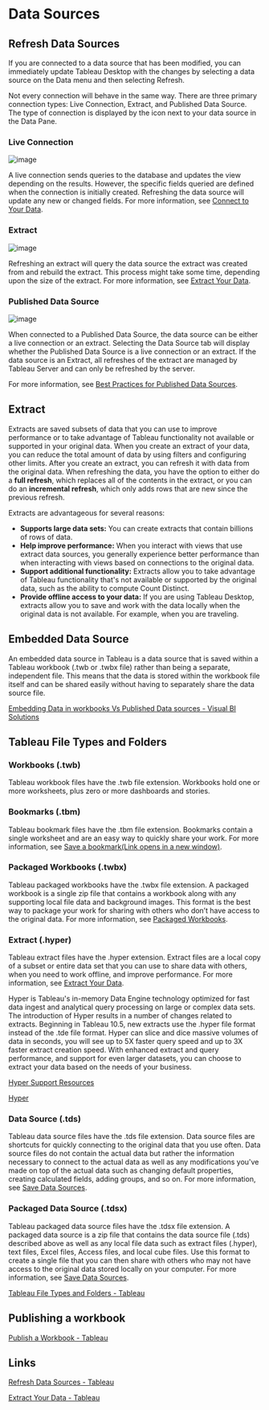 # Data Sources

## Refresh Data Sources

If you are connected to a data source that has been modified, you can immediately update Tableau Desktop with the changes by selecting a data source on the Data menu and then selecting Refresh.

Not every connection will behave in the same way. There are three primary connection types: Live Connection, Extract, and Published Data Source. The type of connection is displayed by the icon next to your data source in the Data Pane.

### Live Connection

![image](https://help.tableau.com/current/pro/desktop/en-us/Img/Menu_Ds.png)

A live connection sends queries to the database and updates the view depending on the results. However, the specific fields queried are defined when the connection is initially created. Refreshing the data source will update any new or changed fields. For more information, see [Connect to Your Data](https://help.tableau.com/current/pro/desktop/en-us/basicconnectoverview.htm).

### Extract

![image](https://help.tableau.com/current/pro/desktop/en-us/Img/Menu_Ds_Extract.png)

Refreshing an extract will query the data source the extract was created from and rebuild the extract. This process might take some time, depending upon the size of the extract. For more information, see [Extract Your Data](https://help.tableau.com/current/pro/desktop/en-us/extracting_data.htm).

### Published Data Source

![image](https://help.tableau.com/current/pro/desktop/en-us/Img/Online_Tableau_Sparkle.png)

When connected to a Published Data Source, the data source can be either a live connection or an extract. Selecting the Data Source tab will display whether the Published Data Source is a live connection or an extract. If the data source is an Extract, all refreshes of the extract are managed by Tableau Server and can only be refreshed by the server.

For more information, see [Best Practices for Published Data Sources](https://help.tableau.com/current/pro/desktop/en-us/publish_datasources_about.htm).

## Extract

Extracts are saved subsets of data that you can use to improve performance or to take advantage of Tableau functionality not available or supported in your original data. When you create an extract of your data, you can reduce the total amount of data by using filters and configuring other limits. After you create an extract, you can refresh it with data from the original data. When refreshing the data, you have the option to either do a **full refresh**, which replaces all of the contents in the extract, or you can do an **incremental refresh**, which only adds rows that are new since the previous refresh.

Extracts are advantageous for several reasons:

- **Supports large data sets:** You can create extracts that contain billions of rows of data.
- **Help improve performance:** When you interact with views that use extract data sources, you generally experience better performance than when interacting with views based on connections to the original data.
- **Support additional functionality:** Extracts allow you to take advantage of Tableau functionality that's not available or supported by the original data, such as the ability to compute Count Distinct.
- **Provide offline access to your data:** If you are using Tableau Desktop, extracts allow you to save and work with the data locally when the original data is not available. For example, when you are traveling.

## Embedded Data Source

An embedded data source in Tableau is a data source that is saved within a Tableau workbook (.twb or .twbx file) rather than being a separate, independent file. This means that the data is stored within the workbook file itself and can be shared easily without having to separately share the data source file.

[Embedding Data in workbooks Vs Published Data sources - Visual BI Solutions](https://visualbi.com/blogs/tableau/embedding-data-workbooks-vs-published-data-sources/)

## Tableau File Types and Folders

### Workbooks (.twb)

Tableau workbook files have the .twb file extension. Workbooks hold one or more worksheets, plus zero or more dashboards and stories.

### Bookmarks (.tbm)

Tableau bookmark files have the .tbm file extension. Bookmarks contain a single worksheet and are an easy way to quickly share your work. For more information, see [Save a bookmark(Link opens in a new window)](https://help.tableau.com/current/pro/desktop/en-us/save_savework.htm#Bookmark).

### Packaged Workbooks (.twbx)

Tableau packaged workbooks have the .twbx file extension. A packaged workbook is a single zip file that contains a workbook along with any supporting local file data and background images. This format is the best way to package your work for sharing with others who don’t have access to the original data. For more information, see [Packaged Workbooks](https://help.tableau.com/current/pro/desktop/en-us/save_savework_packagedworkbooks.htm).

### Extract (.hyper)

Tableau extract files have the .hyper extension. Extract files are a local copy of a subset or entire data set that you can use to share data with others, when you need to work offline, and improve performance. For more information, see [Extract Your Data](https://help.tableau.com/current/pro/desktop/en-us/extracting_data.htm).

Hyper is Tableau's in-memory Data Engine technology optimized for fast data ingest and analytical query processing on large or complex data sets. The introduction of Hyper results in a number of changes related to extracts. Beginning in Tableau 10.5, new extracts use the .hyper file format instead of the .tde file format. Hyper can slice and dice massive volumes of data in seconds, you will see up to 5X faster query speed and up to 3X faster extract creation speed. With enhanced extract and query performance, and support for even larger datasets, you can choose to extract your data based on the needs of your business.

[Hyper Support Resources](https://www.tableau.com/support/hyper-resources)

[Hyper](https://www.tableau.com/products/new-features/hyper)

### Data Source (.tds)

Tableau data source files have the .tds file extension. Data source files are shortcuts for quickly connecting to the original data that you use often. Data source files do not contain the actual data but rather the information necessary to connect to the actual data as well as any modifications you've made on top of the actual data such as changing default properties, creating calculated fields, adding groups, and so on. For more information, see [Save Data Sources](https://help.tableau.com/current/pro/desktop/en-us/export_connection.htm).

### Packaged Data Source (.tdsx)

Tableau packaged data source files have the .tdsx file extension. A packaged data source is a zip file that contains the data source file (.tds) described above as well as any local file data such as extract files (.hyper), text files, Excel files, Access files, and local cube files. Use this format to create a single file that you can then share with others who may not have access to the original data stored locally on your computer. For more information, see [Save Data Sources](https://help.tableau.com/current/pro/desktop/en-us/export_connection.htm).

[Tableau File Types and Folders - Tableau](https://help.tableau.com/current/pro/desktop/en-us/environ_filesandfolders.htm)

## Publishing a workbook

[Publish a Workbook - Tableau](https://help.tableau.com/current/pro/desktop/en-us/publish_workbooks_howto.htm)

## Links

[Refresh Data Sources - Tableau](https://help.tableau.com/current/pro/desktop/en-us/refreshing_data.htm)

[Extract Your Data - Tableau](https://help.tableau.com/current/pro/desktop/en-us/extracting_data.htm)
